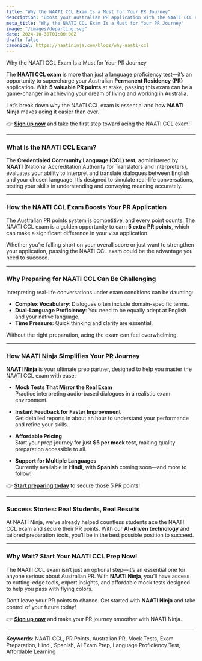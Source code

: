 ```yaml
---
title: "Why the NAATI CCL Exam Is a Must for Your PR Journey"
description: "Boost your Australian PR application with the NAATI CCL exam! Earn 5 PR points with NAATI Ninja's AI-powered practice tests in Hindi, Tamil, Mandarin & more. Start preparing now!"
meta_title: "Why the NAATI CCL Exam Is a Must for Your PR Journey"
image: "/images/departing.svg"
date: 2024-10-30T01:00:00Z
draft: false
canonical: https://naatininja.com/blogs/why-naati-ccl
---
```


Why the NAATI CCL Exam Is a Must for Your PR Journey

The **NAATI CCL exam** is more than just a language proficiency test—it’s an opportunity to supercharge your Australian **Permanent Residency (PR)** application. With **5 valuable PR points** at stake, passing this exam can be a game-changer in achieving your dream of living and working in Australia.

Let’s break down why the NAATI CCL exam is essential and how **NAATI Ninja** makes acing it easier than ever.

👉 **[Sign up now](https://app.naatininja.com)** and take the first step toward acing the NAATI CCL exam!

---

### What Is the NAATI CCL Exam?

The **Credentialed Community Language (CCL) test**, administered by **NAATI** (National Accreditation Authority for Translators and Interpreters), evaluates your ability to interpret and translate dialogues between English and your chosen language. It’s designed to simulate real-life conversations, testing your skills in understanding and conveying meaning accurately.

---

### How the NAATI CCL Exam Boosts Your PR Application

The Australian PR points system is competitive, and every point counts. The NAATI CCL exam is a golden opportunity to earn **5 extra PR points**, which can make a significant difference in your visa application.

Whether you’re falling short on your overall score or just want to strengthen your application, passing the NAATI CCL exam could be the advantage you need to succeed.

---

### Why Preparing for NAATI CCL Can Be Challenging

Interpreting real-life conversations under exam conditions can be daunting:

- **Complex Vocabulary**: Dialogues often include domain-specific terms.
- **Dual-Language Proficiency**: You need to be equally adept at English and your native language.
- **Time Pressure**: Quick thinking and clarity are essential.

Without the right preparation, acing the exam can feel overwhelming.

---

### How NAATI Ninja Simplifies Your PR Journey

**NAATI Ninja** is your ultimate prep partner, designed to help you master the NAATI CCL exam with ease:

- **Mock Tests That Mirror the Real Exam**  
  Practice interpreting audio-based dialogues in a realistic exam environment.

- **Instant Feedback for Faster Improvement**  
  Get detailed reports in about an hour to understand your performance and refine your skills.

- **Affordable Pricing**  
  Start your prep journey for just **$5 per mock test**, making quality preparation accessible to all.

- **Support for Multiple Languages**  
  Currently available in **Hindi**, with **Spanish** coming soon—and more to follow!

👉 **[Start preparing today](https://app.naatininja.com)** to secure those 5 PR points!

---

### Success Stories: Real Students, Real Results

At NAATI Ninja, we’ve already helped countless students ace the NAATI CCL exam and secure their PR points. With our **AI-driven technology** and tailored preparation tools, you’ll be in the best possible position to succeed.

---

### Why Wait? Start Your NAATI CCL Prep Now!

The NAATI CCL exam isn’t just an optional step—it’s an essential one for anyone serious about Australian PR. With **NAATI Ninja**, you’ll have access to cutting-edge tools, expert insights, and affordable mock tests designed to help you pass with flying colors.

Don’t leave your PR points to chance. Get started with **NAATI Ninja** and take control of your future today!

👉 **[Sign up now](https://app.naatininja.com)** and make your PR journey smoother with NAATI Ninja.

---

**Keywords**: NAATI CCL, PR Points, Australian PR, Mock Tests, Exam Preparation, Hindi, Spanish, AI Exam Prep, Language Proficiency Test, Affordable Learning
